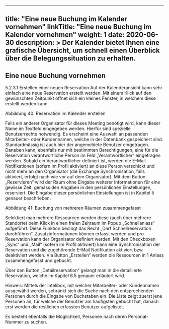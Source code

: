 
---
title: "Eine neue Buchung im Kalender vornehmen"
linkTitle: "Eine neue Buchung im Kalender vornehmen"
weight: 1
date: 2020-06-30
description: >
  Der Kalender bietet Ihnen eine grafische Übersicht, um schnell einen Überblick über die Belegungssituation zu erhalten.
---

## Eine neue Buchung vornehmen
5.2.3.1	Erstellen einer neuen Reservation
Auf der Kalenderansicht kann sehr einfach eine neue Reservation erstellt werden. Mit einem Klick auf den gewünschten Zeitpunkt öffnet sich ein kleines Fenster, in welchem diese erstellt werden kann.

 
Abbildung 40: Reservation im Kalender erstellen

Falls ein anderer Organisator für dieses Meeting benötigt wird, kann dieser Name im Textfeld eingegeben werden. Hierfür sind spezielle Benutzerrechte notwendig. Es erscheint eine Auswahl an passenden Mitarbeiter- oder Kundennamen, welche in der Datenbank gespeichert sind. Standardmässig ist auch hier der angemeldete Benutzer eingetragen. Daneben kann, ebenfalls nur mit bestimmten Berechtigungen, eine für die Reservation verantwortliche Person im Feld „Verantwortlicher“ eingetragen werden. Sobald ein Verantwortlicher definiert ist, werden die E-Mail Notifikationen (sofern im Profil aktiviert) an diese Person verschickt und nicht mehr an den Organisator (die Exchange Synchronisation, falls aktiviert, erfolgt nach wie vor auf dem Organisator). Mit dem Button „Reservieren“ wird der Raum ohne Eingabe weiterer Informationen für eine gewisse Zeit, gemäss den Angaben in den persönlichen Einstellungen, reserviert. Die Eingabe dieser persönlichen Einstellungen ist  in Kapitel 5 genauer beschrieben.

 
Abbildung 41: Buchung von mehreren Räumen zusammengefasst

Selektiert man mehrere Ressourcen werden diese (auch über mehrere Standorte) beim Klick in einen freien Zeitraum im Popup „Schnellanlass“ aufgeführt. Diese Funktion bedingt das Recht „Darf Schnellreservation durchführen“. Zusatzinformationen können erfasst werden und pro Reservation kann der Organisator definiert werden. Mit den Checkboxen „Sync“ und „Mail“ (sofern im Profil aktiviert) kann eine Synchronisation der Reservation und die zugehörende E-Mail Notifikation aktiviert bzw. deaktiviert werden. Via Button „Erstellen“ werden die Ressourcen in 1 Anlass zusammengefasst und gebucht.

Über den Button „Detailreservation“ gelangt man in die detaillierte Reservation, welche im Kapitel 6.5 genauer erläutert wird.

Hinweis: 
Mittels der Intelibox, mit welcher Mitarbeiter- oder Kundennamen ausgewählt werden, schränkt sich die Suche nach den entsprechenden Personen durch die Eingabe von Buchstaben ein. Die Liste zeigt zuerst jene Personen an, für welche der Benutzer am häufigsten gebucht hat, danach erst werden die restlichen erfassten Benutzer aufgelistet.

Es besteht ebenfalls die Möglichkeit, Personen nach deren Personal-Nummer zu suchen.





